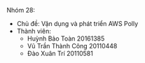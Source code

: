 Nhóm 28:
- Chủ đề: Vận dụng và phát triển AWS Polly
- Thành viên: 
  - Huỳnh Bảo Toàn         20161385
  - Vũ Trần Thành Công     20110448
  - Đào Xuân Trí           20110581

